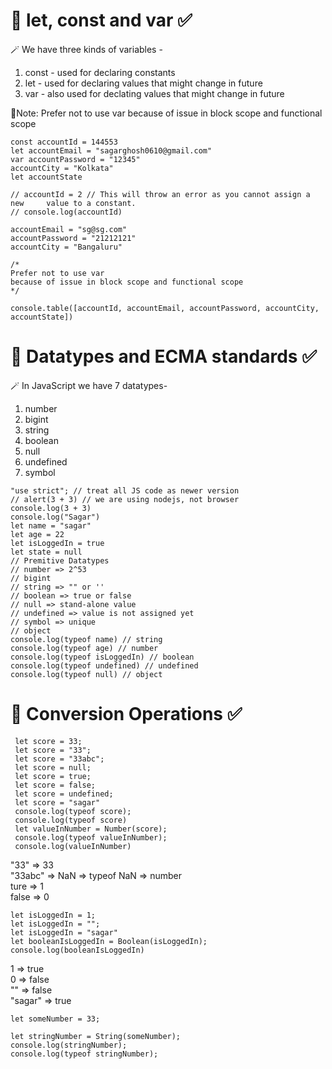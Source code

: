 # 🎯 let, const and var ✅

🪄 We have three kinds of variables -

1. const - used for declaring constants
2. let - used for declaring values that might change in future
3. var - also used for declating values that might change in future

📝Note: Prefer not to use var because of issue in block scope and functional scope

    const accountId = 144553
    let accountEmail = "sagarghosh0610@gmail.com"
    var accountPassword = "12345"
    accountCity = "Kolkata"
    let accountState

    // accountId = 2 // This will throw an error as you cannot assign a new     value to a constant.
    // console.log(accountId)

    accountEmail = "sg@sg.com"
    accountPassword = "21212121"
    accountCity = "Bangaluru"

    /*
    Prefer not to use var
    because of issue in block scope and functional scope
    */

    console.table([accountId, accountEmail, accountPassword, accountCity,   accountState])

# 🎯 Datatypes and ECMA standards ✅

🪄 In JavaScript we have 7 datatypes-

1. number
2. bigint
3. string
4. boolean
5. null
6. undefined
7. symbol

```
"use strict"; // treat all JS code as newer version
// alert(3 + 3) // we are using nodejs, not browser
console.log(3 + 3)
console.log("Sagar")
let name = "sagar"
let age = 22
let isLoggedIn = true
let state = null
// Premitive Datatypes
// number => 2^53
// bigint
// string => "" or ''
// boolean => true or false
// null => stand-alone value
// undefined => value is not assigned yet
// symbol => unique
// object
console.log(typeof name) // string
console.log(typeof age) // number
console.log(typeof isLoggedIn) // boolean
console.log(typeof undefined) // undefined
console.log(typeof null) // object
```

# 🎯 Conversion Operations ✅

```
 let score = 33;
 let score = "33";
 let score = "33abc";
 let score = null;
 let score = true;
 let score = false;
 let score = undefined;
 let score = "sagar"
 console.log(typeof score);
 console.log(typeof score)
 let valueInNumber = Number(score);
 console.log(typeof valueInNumber);
 console.log(valueInNumber)
```

"33" => 33\
 "33abc" => NaN => typeof NaN => number\
 ture => 1\
 false => 0

```
let isLoggedIn = 1;
let isLoggedIn = "";
let isLoggedIn = "sagar"
let booleanIsLoggedIn = Boolean(isLoggedIn);
console.log(booleanIsLoggedIn)
```

1 => true\
 0 => false\
 "" => false\
 "sagar" => true

```
let someNumber = 33;

let stringNumber = String(someNumber);
console.log(stringNumber);
console.log(typeof stringNumber);
```
